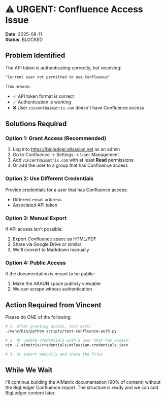 # ⚠️ URGENT: Confluence Access Issue

**Date**: 2025-08-11  
**Status**: BLOCKED

## Problem Identified

The API token is authenticating correctly, but receiving:
```
"Current user not permitted to use Confluence"
```

This means:
- ✅ API token format is correct
- ✅ Authentication is working
- ❌ User `vincent@aimatrix.com` doesn't have Confluence access

## Solutions Required

### Option 1: Grant Access (Recommended)
1. Log into https://bigledger.atlassian.net as an admin
2. Go to Confluence → Settings → User Management
3. Add `vincent@aimatrix.com` with at least **Read** permissions
4. Or add the user to a group that has Confluence access

### Option 2: Use Different Credentials
Provide credentials for a user that has Confluence access:
- Different email address
- Associated API token

### Option 3: Manual Export
If API access isn't possible:
1. Export Confluence space as HTML/PDF
2. Share via Google Drive or similar
3. We'll convert to Markdown manually

### Option 4: Public Access
If the documentation is meant to be public:
1. Make the AKAUN space publicly viewable
2. We can scrape without authentication

## Action Required from Vincent

Please do ONE of the following:

```bash
# 1. After granting access, test with:
./venv/bin/python scripts/test-confluence-auth.py

# 2. Or update credentials with a user that has access:
vim ~/.aimatrix/credentials/atlassian-credentials.json

# 3. Or export manually and share the files
```

## While We Wait

I'll continue building the AIMatrix documentation (90% of content) without the BigLedger Confluence import. The structure is ready and we can add BigLedger content later.